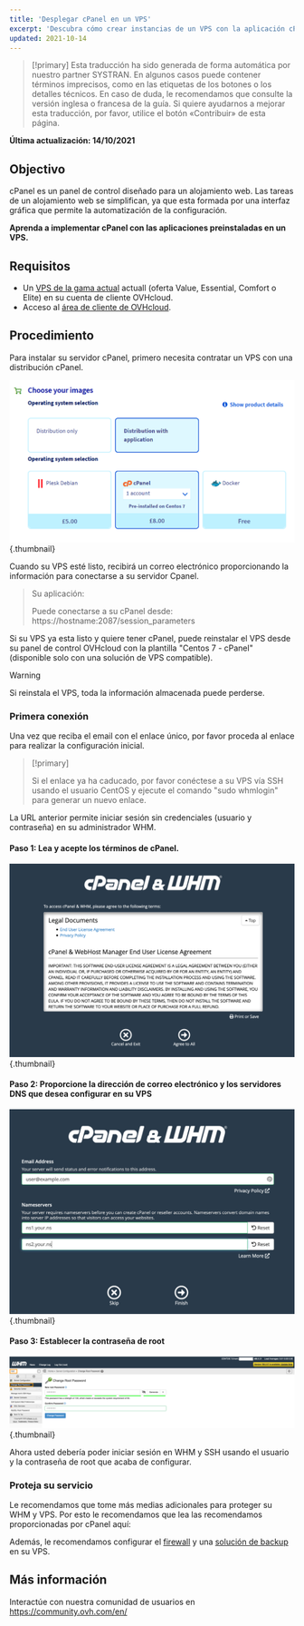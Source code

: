 ```yaml
---
title: 'Desplegar cPanel en un VPS'
excerpt: 'Descubra cómo crear instancias de un VPS con la aplicación cPanel preinstalada'
updated: 2021-10-14
---
```


> [!primary]
> Esta traducción ha sido generada de forma automática por nuestro partner SYSTRAN. En algunos casos puede contener términos imprecisos, como en las etiquetas de los botones o los detalles técnicos. En caso de duda, le recomendamos que consulte la versión inglesa o francesa de la guía. Si quiere ayudarnos a mejorar esta traducción, por favor, utilice el botón «Contribuir» de esta página.
> 

**Última actualización: 14/10/2021**


## Objectivo

cPanel es un panel de control diseñado para un alojamiento web. Las tareas de un alojamiento web se simplifican, ya que esta formada por una interfaz gráfica que permite la automatización de la configuración.

**Aprenda a implementar cPanel con las aplicaciones preinstaladas en un VPS.**

## Requisitos

- Un [VPS de la gama actual](https://www.ovh.com/world/es/vps/) actuall (oferta Value, Essential, Comfort o Elite) en su cuenta de cliente OVHcloud.
- Acceso al [área de cliente de OVHcloud](https://ca.ovh.com/auth/?action=gotomanager&from=https://www.ovh.com/world/&ovhSubsidiary=ws).

## Procedimiento

Para instalar su servidor cPanel, primero necesita contratar un VPS con una distribución cPanel.

![horizon](images/cpanel_order.png){.thumbnail}

Cuando su VPS esté listo, recibirá un correo electrónico proporcionando la información para conectarse a su servidor Cpanel.

> Su aplicación:
>
> Puede conectarse a su cPanel desde: https://hostname:2087/session_parameters

Si su VPS ya esta listo y quiere tener cPanel, puede reinstalar el VPS desde su panel de control OVHcloud  con la plantilla  "Centos 7 - cPanel" (disponible solo con una solución de VPS compatible).

> [!warning]
>
> Si reinstala el VPS, toda la información almacenada puede perderse.
>

### Primera conexión

Una vez que reciba el email con el enlace único, por favor proceda al enlace para realizar la configuración inicial.

> [!primary]
>
> Si el enlace ya ha caducado, por favor conéctese a su VPS vía SSH usando el usuario CentOS y ejecute el comando "sudo whmlogin" para generar un nuevo enlace.
>

La URL anterior permite iniciar sesión sin credenciales (usuario y contraseña) en su administrador WHM.

#### Paso 1: Lea y acepte los términos de cPanel.

![horizon](images/license_validation.png){.thumbnail}

#### Paso 2: Proporcione la dirección de correo electrónico y los servidores DNS que desea configurar en su VPS

![horizon](images/setup_config_cpanel.png){.thumbnail}

#### Paso 3: Establecer la contraseña de root

![horizon](images/change_root.png){.thumbnail}

Ahora usted debería poder iniciar sesión en WHM y SSH usando el usuario y la contraseña de root que acaba de configurar.

### Proteja su servicio

Le recomendamos que tome más medias adicionales para proteger su WHM y VPS. Por esto le recomendamos que lea las recomendamos proporcionadas por cPanel aquí:

Además, le recomendamos configurar el [firewall](/pages/bare_metal_cloud/dedicated_servers/firewall_network) y una [solución de backup](/pages/bare_metal_cloud/virtual_private_servers/secure_your_vps) en su VPS.


## Más información

Interactúe con nuestra comunidad de usuarios en <https://community.ovh.com/en/>
